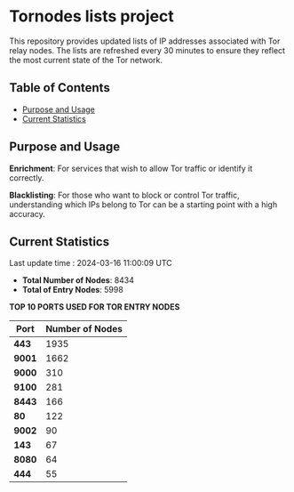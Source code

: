 # Tornodes lists project

This repository provides updated lists of IP addresses associated with Tor relay nodes. The lists are refreshed every 30 minutes to ensure they reflect the most current state of the Tor network.

## Table of Contents

- [Purpose and Usage](#purpose-and-usage)
- [Current Statistics](#current-statistics)


## Purpose and Usage

**Enrichment**: For services that wish to allow Tor traffic or identify it correctly.

**Blacklisting**: For those who want to block or control Tor traffic, understanding which IPs belong to Tor can be a starting point with a high accuracy.

## Current Statistics

Last update time : 2024-03-16 11:00:09 UTC

- **Total Number of Nodes**: 8434
- **Total of Entry Nodes**: 5998

**TOP 10 PORTS USED FOR TOR ENTRY NODES**

| **Port** | **Number of Nodes** |
|------|-----------------|
| **443**   | 1935  |
| **9001**   | 1662  |
| **9000**   | 310  |
| **9100**   | 281  |
| **8443**   | 166  |
| **80**   | 122  |
| **9002**   | 90  |
| **143**   | 67  |
| **8080**   | 64  |
| **444**   | 55  |

